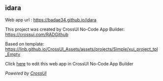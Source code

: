 ## idara
Web app url : https://badae34.github.io/idara

This project was created by CrossUI No-Code App Builder: https://crossui.com/RADGithub

Based on template: https://linb.github.io/CrossUI_Assets/assets/projects/Simple/xui_project_tpl_Empty

Click [here](https://crossui.com/RADGithub/#!from=github&owner=badae34&repo=idara) to edit this web app in CrossUI No-Code App Builder

<i>Powered by [CrossUI](https://crossui.com)</i>
